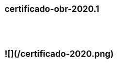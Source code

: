 # certificado-obr-2020.1
<h1>
<img scr="/certificado-2020.png" width="700px"/>
<h1/>
![](/certificado-2020.png)
